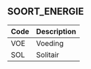 ## SOORT_ENERGIE				
				
|	Code	|	Description	|
|	---	|	---	|
|	VOE	|	Voeding	|
|	SOL	|	Solitair	|
